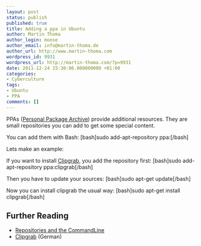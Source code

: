 ```yaml
---
layout: post
status: publish
published: true
title: Adding a ppa in Ubuntu
author: Martin Thoma
author_login: moose
author_email: info@martin-thoma.de
author_url: http://www.martin-thoma.com
wordpress_id: 9931
wordpress_url: http://martin-thoma.com/?p=9931
date: 2011-12-24 15:30:06.000000000 +01:00
categories:
- Cyberculture
tags:
- Ubuntu
- PPA
comments: []
---
```

PPAs (<a href="http://en.wikipedia.org/wiki/Personal_Package_Archive">Personal Package Archive</a>) provide additional resources. They are small repositories you can add to get some special content.

You can add them with Bash:
[bash]sudo add-apt-repository ppa:<repository-name>[/bash]

Lets make an example:

If you want to install <a href="http://clipgrab.de/en">Clipgrab</a>, you add the repository first:
[bash]sudo add-apt-repository ppa:clipgrab[/bash]

Then you have to update your sources:
[bash]sudo apt-get update[/bash]

Now you can install clipgrab the usual way:
[bash]sudo apt-get install clipgrab[/bash]

<h2>Further Reading</h2>
<ul>
  <li><a href="https://help.ubuntu.com/community/Repositories/CommandLine">Repositories and the CommandLine</a></li>
  <li><a href="http://wiki.ubuntuusers.de/Clipgrab">Clipgrab</a> (German)</li>
</ul>
